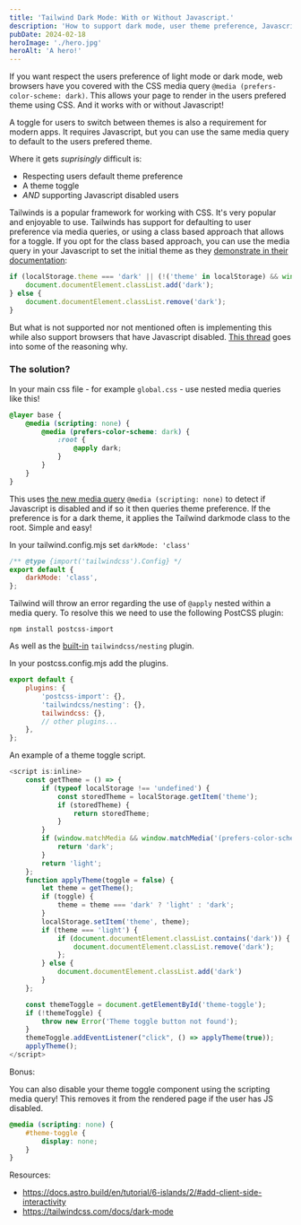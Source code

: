 ```yaml
---
title: 'Tailwind Dark Mode: With or Without Javascript.'
description: 'How to support dark mode, user theme preference, Javascript theme toggles, and disabled Javascript.'
pubDate: 2024-02-18
heroImage: './hero.jpg'
heroAlt: 'A hero!'
---
```


If you want respect the users preference of light mode or dark mode, web browsers have you covered with the CSS media query `@media (prefers-color-scheme: dark)`. This allows your page to render in the users prefered theme using CSS. And it works with or without Javascript!

A toggle for users to switch between themes is also a requirement for modern apps. It requires Javascript, but you can use the same media query to default to the users prefered theme.

Where it gets _suprisingly_ difficult is:

- Respecting users default theme preference
- A theme toggle
- _AND_ supporting Javascript disabled users

Tailwinds is a popular framework for working with CSS. It's very popular and enjoyable to use. Tailwinds has support for defaulting to user preference via media queries, or using a class based approach that allows for a toggle. If you opt for the class based approach, you can use the media query in your Javascript to set the initial theme as they [demonstrate in their documentation](https://tailwindcss.com/docs/dark-mode):

```js
if (localStorage.theme === 'dark' || (!('theme' in localStorage) && window.matchMedia('(prefers-color-scheme: dark)').matches)) {
	document.documentElement.classList.add('dark');
} else {
	document.documentElement.classList.remove('dark');
}
```

But what is not supported nor not mentioned often is implementing this while also support browsers that have Javascript disabled. [This thread](https://github.com/tailwindlabs/tailwindcss/discussions/3644) goes into some of the reasoning why.

<h3>The solution?</h3>

In your main css file - for example `global.css` - use nested media queries like this!

```css
@layer base {
	@media (scripting: none) {
		@media (prefers-color-scheme: dark) {
			:root {
				@apply dark;
			}
		}
	}
}
```

This uses [the new media query](https://developer.mozilla.org/en-US/docs/Web/CSS/@media/scripting) `@media (scripting: none)` to detect if Javascript is disabled and if so it then queries theme preference. If the preference is for a dark theme, it applies the Tailwind darkmode class to the root. Simple and easy!

In your tailwind.config.mjs set `darkMode: 'class'`

```js
/** @type {import('tailwindcss').Config} */
export default {
	darkMode: 'class',
};
```

Tailwind will throw an error regarding the use of `@apply` nested within a media query. To resolve this we need to use the following PostCSS plugin:

`npm install postcss-import`

As well as the [built-in](https://tailwindcss.com/docs/using-with-preprocessors#nesting) `tailwindcss/nesting` plugin.

In your postcss.config.mjs add the plugins.

```js
export default {
	plugins: {
		'postcss-import': {},
		'tailwindcss/nesting': {},
		tailwindcss: {},
		// other plugins...
	},
};
```

An example of a theme toggle script.

```js
<script is:inline>
    const getTheme = () => {
        if (typeof localStorage !== 'undefined') {
            const storedTheme = localStorage.getItem('theme');
            if (storedTheme) {
                return storedTheme;
            }
        }
        if (window.matchMedia && window.matchMedia('(prefers-color-scheme: dark)').matches) {
            return 'dark';
        }
        return 'light';
    };
    function applyTheme(toggle = false) {
        let theme = getTheme();
        if (toggle) {
            theme = theme === 'dark' ? 'light' : 'dark';
        }
        localStorage.setItem('theme', theme);
        if (theme === 'light') {
            if (document.documentElement.classList.contains('dark')) {
                document.documentElement.classList.remove('dark');
            };
        } else {
            document.documentElement.classList.add('dark')
        }
    };

    const themeToggle = document.getElementById('theme-toggle');
    if (!themeToggle) {
        throw new Error('Theme toggle button not found');
    }
    themeToggle.addEventListener("click", () => applyTheme(true));
    applyTheme();
</script>
```

Bonus:

You can also disable your theme toggle component using the scripting media query! This removes it from the rendered page if the user has JS disabled.

```css
@media (scripting: none) {
	#theme-toggle {
		display: none;
	}
}
```

Resources:

- https://docs.astro.build/en/tutorial/6-islands/2/#add-client-side-interactivity
- https://tailwindcss.com/docs/dark-mode
